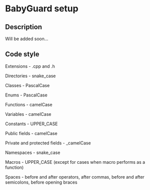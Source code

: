 # BabyGuard setup

## Description

Will be added soon...

## Code style

Extensions - .cpp and .h

Directories - snake_case

Classes - PascalCase

Enums - PascalCase

Functions - camelCase

Variables - camelCase

Constants - UPPER_CASE

Public fields - camelCase

Private and protected fields - _camelCase

Namespaces - snake_case

Macros - UPPER_CASE (except for cases when macro performs as a function)

Spaces - before and after operators, after commas, before and after semicolons, before opening braces
